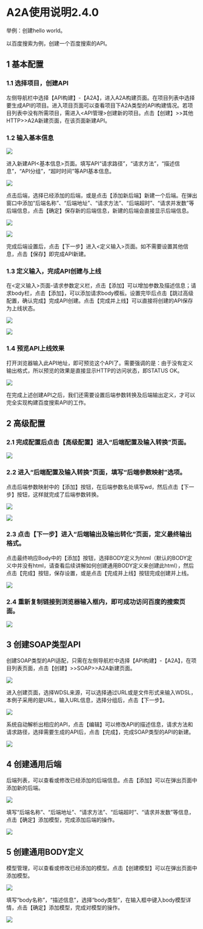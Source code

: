 # A2A使用说明2.4.0
举例：创建hello world。

以百度搜索为例，创建一个百度搜索的API。

## 1 基本配置
### 1.1 选择项目，创建API

左侧导航栏中选择【API构建】-【A2A】，进入A2A构建页面。在项目列表中选择要生成API的项目。进入项目页面可以查看项目下A2A类型的API构建情况。若项目列表中没有所需项目，需进入<API管理>创建新的项目。点击【创建】>>其他HTTP>>A2A新建页面，在该页面新建API。

### 1.2 输入基本信息

![](https://github.com/zhangwanjun111/OrchsymHelp/raw/master/A2A2.4.0/image.png)

进入新建API<基本信息>页面。填写API“请求路径”，“请求方法”，“描述信息”，“API分组”，“超时时间”等API基本信息。

![](https://github.com/zhangwanjun111/OrchsymHelp/raw/master/A2A2.4.0/image%201.png)

点击后端，选择已经添加的后端，或是点击【添加新后端】新建一个后端。在弹出窗口中添加“后端名称”、“后端地址”、“请求方法”、“后端超时”、“请求并发数”等后端信息，点击【确定】保存新的后端信息，新建的后端会直接显示后端信息。

![](https://github.com/zhangwanjun111/OrchsymHelp/raw/master/A2A2.4.0/image%202.png)

![](https://github.com/zhangwanjun111/OrchsymHelp/raw/master/A2A2.4.0/image%203.png)

完成后端设置后，点击【下一步】进入<定义输入>页面。如不需要设置其他信息，点击【保存】即完成API新建。

### 1.3 定义输入，完成API创建与上线

在<定义输入>页面-请求参数定义栏，点击【添加】可以增加参数及描述信息；请求body栏，点击【添加】，可以添加请求body模板。设置完毕后点击【跳过高级配置，确认完成】完成API创建。点击【完成并上线】可以直接将创建的API保存为上线状态。

![](https://github.com/zhangwanjun111/OrchsymHelp/raw/master/A2A2.4.0/image%204.png)

![](https://github.com/zhangwanjun111/OrchsymHelp/raw/master/A2A2.4.0/image%205.png)

### 1.4 预览API上线效果

打开浏览器输入此API地址，即可预览这个API了。需要强调的是：由于没有定义输出格式，所以预览的效果是直接显示HTTP的访问状态，即STATUS OK。

![](https://github.com/zhangwanjun111/OrchsymHelp/raw/master/A2A2.4.0/image%206.png)

在完成上述创建API之后，我们还需要设置后端参数转换及后端输出定义，才可以完全实现构建百度搜索API的工作。

## 2 高级配置
### 2.1 完成配置后点击【高级配置】进入“后端配置及输入转换”页面。

![](https://github.com/zhangwanjun111/OrchsymHelp/raw/master/A2A2.4.0/image%207.png)

### 2.2 进入“后端配置及输入转换”页面，填写“后端参数映射”选项。        

点击后端参数映射中的【添加】按钮，在后端参数名处填写wd，然后点击【下一步】按钮，这样就完成了后端参数转换。 

![](https://github.com/zhangwanjun111/OrchsymHelp/raw/master/A2A2.4.0/image8.png)

![](https://github.com/zhangwanjun111/OrchsymHelp/raw/master/A2A2.4.0/image%209.png)

### 2.3 点击【下一步】进入“后端输出及输出转化”页面，定义最终输出格式。

点击最终响应Body中的【添加】按钮，选择BODY定义为html（默认的BODY定义中并没有html，请查看后续讲解如何创建通用BODY定义来创建此html），然后点击【完成】按钮，保存设置，或是点击【完成并上线】按钮完成创建并上线。

![](https://github.com/zhangwanjun111/OrchsymHelp/raw/master/A2A2.4.0/image%2010.png)

### 2.4 重新复制链接到浏览器输入框内，即可成功访问百度的搜索页面。

![](https://github.com/zhangwanjun111/OrchsymHelp/raw/master/A2A2.4.0/image%2011.png) 

## 3 创建SOAP类型API

创建SOAP类型的API适配，只需在左侧导航栏中选择【API构建】-【A2A】，在项目列表页面，点击【创建】>>SOAP>>A2A新建页面。

![](https://github.com/zhangwanjun111/OrchsymHelp/raw/master/A2A2.4.0/image%2012.png)

进入创建页面，选择WDSL来源，可以选择通过URL或是文件形式来输入WDSL，本例子采用的是URL，输入URL信息，选择分组后，点击【下一步】。

![](https://github.com/zhangwanjun111/OrchsymHelp/raw/master/A2A2.4.0/image%2013.png)

系统自动解析出相应的API，点击【编辑】可以修改API的描述信息，请求方法和请求路径，选择需要生成的API后，点击【完成】，完成SOAP类型的API的新建。

![](https://github.com/zhangwanjun111/OrchsymHelp/raw/master/A2A2.4.0/image%2014.png)

## 4 创建通用后端

后端列表，可以查看或修改已经添加的后端信息。点击【添加】可以在弹出页面中添加新的后端。

![](https://github.com/zhangwanjun111/OrchsymHelp/raw/master/A2A2.4.0/image%2015.png)

填写“后端名称”、“后端地址”、“请求方法”、“后端超时”、“请求并发数”等信息，点击【确定】添加模型，完成添加后端的操作。

![](https://github.com/zhangwanjun111/OrchsymHelp/raw/master/A2A2.4.0/image%2016.png)

## 5 创建通用BODY定义

模型管理，可以查看或修改已经添加的模型。点击【创建模型】可以在弹出页面中添加模型。

![](https://github.com/zhangwanjun111/OrchsymHelp/raw/master/A2A2.4.0/image%2017.png)

填写“body名称”，“描述信息”，选择“body类型”，在输入框中键入body模型详情，点击【确定】添加模型，完成对模型的操作。

![](https://github.com/zhangwanjun111/OrchsymHelp/raw/master/A2A2.4.0/image%2018.png)
